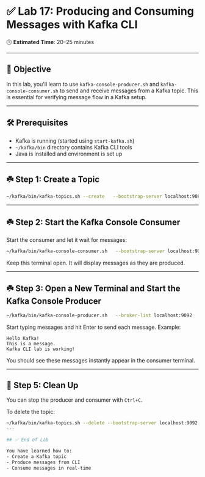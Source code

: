 
# ✅ Lab 17: Producing and Consuming Messages with Kafka CLI

🕒 **Estimated Time**: 20–25 minutes

---

## 🎯 Objective

In this lab, you'll learn to use `kafka-console-producer.sh` and `kafka-console-consumer.sh` to send and receive messages from a Kafka topic. This is essential for verifying message flow in a Kafka setup.

---

## 🛠️ Prerequisites

- Kafka is running (started using `start-kafka.sh`)
- `~/kafka/bin` directory contains Kafka CLI tools
- Java is installed and environment is set up

---

## ☘️ Step 1: Create a Topic

```bash
~/kafka/bin/kafka-topics.sh --create   --bootstrap-server localhost:9092   --replication-factor 1   --partitions 1   --topic demo-topic
```

---

## ☘️ Step 2: Start the Kafka Console Consumer

Start the consumer and let it wait for messages:

```bash
~/kafka/bin/kafka-console-consumer.sh   --bootstrap-server localhost:9092   --topic demo-topic   --from-beginning
```

Keep this terminal open. It will display messages as they are produced.

---

## ☘️ Step 3: Open a New Terminal and Start the Kafka Console Producer

```bash
~/kafka/bin/kafka-console-producer.sh   --broker-list localhost:9092   --topic demo-topic
```

Start typing messages and hit Enter to send each message. Example:

```
Hello Kafka!
This is a message.
Kafka CLI lab is working!
```

You should see these messages instantly appear in the consumer terminal.


---

## 🧹 Step 5: Clean Up

You can stop the producer and consumer with `Ctrl+C`.

To delete the topic:

```bash
~/kafka/bin/kafka-topics.sh --delete --bootstrap-server localhost:9092 --topic demo-topic
---

## ✅ End of Lab

You have learned how to:
- Create a Kafka topic
- Produce messages from CLI
- Consume messages in real-time

